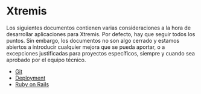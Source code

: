 # Xtremis

Los siguientes documentos contienen varias consideraciones a la hora de desarrollar aplicaciones para Xtremis. Por defecto, hay que seguir todos los puntos. Sin embargo, los documentos no son algo cerrado y estamos abiertos a introducir cualquier mejora que se pueda aportar, o a excepciones justificadas para proyectos específicos, siempre y cuando sea aprobado por el equipo técnico. 

* [Git](git.md)
* [Deployment](deployment.md)
* [Ruby on Rails](rails.md)
